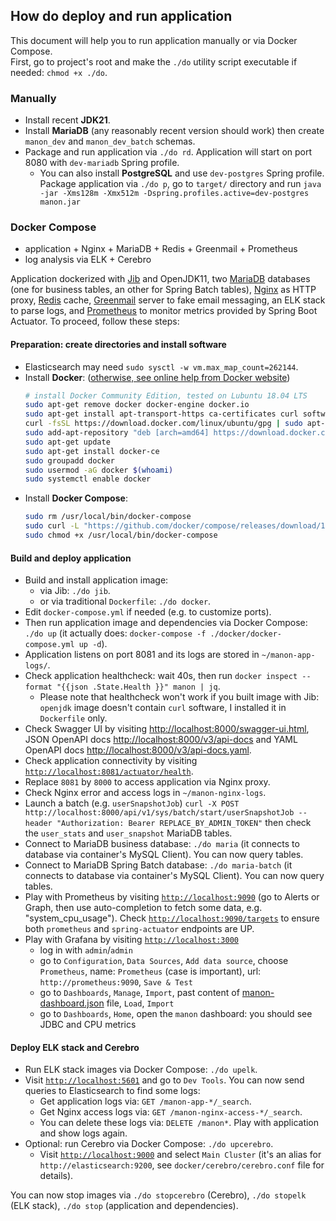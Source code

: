 ## How do deploy and run application

This document will help you to run application manually or via Docker Compose.  
First, go to project's root and make the `./do` utility script executable if needed: `chmod +x ./do`.

### Manually

* Install recent **JDK21**.
* Install **MariaDB** (any reasonably recent version should work) then create `manon_dev` and `manon_dev_batch` schemas.
* Package and run application via `./do rd`. Application will start on port 8080 with `dev-mariadb` Spring profile.
  * You can also install **PostgreSQL** and use `dev-postgres` Spring profile. Package application via `./do p`, go to `target/` directory and run `java -jar -Xms128m -Xmx512m -Dspring.profiles.active=dev-postgres manon.jar`

### Docker Compose 

* application + Nginx + MariaDB + Redis + Greenmail + Prometheus
* log analysis via ELK + Cerebro

Application dockerized with [Jib](https://github.com/GoogleContainerTools/jib) and OpenJDK11, two [MariaDB](https://downloads.mariadb.org) databases (one for business tables, an other for Spring Batch tables), [Nginx](http://nginx.org/en/download.html) as HTTP proxy, [Redis](https://redis.io) cache, [Greenmail](https://github.com/greenmail-mail-test/greenmail) server to fake email messaging, an ELK stack to parse logs, and [Prometheus](https://prometheus.io) to monitor metrics provided by Spring Boot Actuator. To proceed, follow these steps:

#### Preparation: create directories and install software

* Elasticsearch may need `sudo sysctl -w vm.max_map_count=262144`.
* Install **Docker**: ([otherwise, see online help from Docker website](https://docs.docker.com/engine/install/ubuntu/))
  ```bash
  # install Docker Community Edition, tested on Lubuntu 18.04 LTS
  sudo apt-get remove docker docker-engine docker.io
  sudo apt-get install apt-transport-https ca-certificates curl software-properties-common
  curl -fsSL https://download.docker.com/linux/ubuntu/gpg | sudo apt-key add -
  sudo add-apt-repository "deb [arch=amd64] https://download.docker.com/linux/ubuntu $(lsb_release -cs) stable"
  sudo apt-get update
  sudo apt-get install docker-ce
  sudo groupadd docker 
  sudo usermod -aG docker $(whoami)
  sudo systemctl enable docker
  ```
* Install **Docker Compose**:
  ```bash
  sudo rm /usr/local/bin/docker-compose
  sudo curl -L "https://github.com/docker/compose/releases/download/1.27.4/docker-compose-$(uname -s)-$(uname -m)" -o /usr/local/bin/docker-compose
  sudo chmod +x /usr/local/bin/docker-compose
  ```
 
#### Build and deploy application
  
* Build and install application image:
  * via Jib: `./do jib`.
  * or via traditional `Dockerfile`: `./do docker`.
* Edit `docker-compose.yml` if needed (e.g. to customize ports).
* Then run application image and dependencies via Docker Compose: `./do up` (it actually does: `docker-compose -f ./docker/docker-compose.yml up -d`).
* Application listens on port 8081 and its logs are stored in `~/manon-app-logs/`.
* Check application healthcheck: wait 40s, then run `docker inspect --format "{{json .State.Health }}" manon | jq`. 
  * Please note that healthcheck won't work if you built image with Jib: `openjdk` image doesn't contain `curl` software, I installed it in `Dockerfile` only.
* Check Swagger UI by visiting [http://localhost:8000/swagger-ui.html](http://localhost:8000/swagger-ui.html), JSON OpenAPI docs [http://localhost:8000/v3/api-docs](http://localhost:8000/v3/api-docs) and YAML OpenAPI docs [http://localhost:8000/v3/api-docs.yaml](http://localhost:8000/v3/api-docs.yaml).
* Check application connectivity by visiting [`http://localhost:8081/actuator/health`](http://localhost:8081/actuator/health).
* Replace `8081` by `8000` to access application via Nginx proxy.
* Check Nginx error and access logs in `~/manon-nginx-logs`.
* Launch a batch (e.g. `userSnapshotJob`) `curl -X POST http://localhost:8000/api/v1/sys/batch/start/userSnapshotJob --header "Authorization: Bearer REPLACE_BY_ADMIN_TOKEN"` then check the `user_stats` and `user_snapshot` MariaDB tables.
* Connect to MariaDB business database: `./do maria` (it connects to database via container's MySQL Client). You can now query tables.
* Connect to MariaDB Spring Batch database: `./do maria-batch` (it connects to database via container's MySQL Client). You can now query tables.
* Play with Prometheus by visiting [`http://localhost:9090`](http://localhost:9090) (go to Alerts or Graph, then use auto-completion to fetch some data, e.g. "system_cpu_usage"). Check [`http://localhost:9090/targets`](http://localhost:9090/targets) to ensure both `prometheus` and `spring-actuator` endpoints are UP.
* Play with Grafana by visiting [`http://localhost:3000`](http://localhost:3000)
  * log in with `admin`/`admin`
  * go to `Configuration`, `Data Sources`, `Add data source`, choose `Prometheus`, name: `Prometheus` (case is important), url: `http://prometheus:9090`, `Save & Test`
  * go to `Dashboards`, `Manage`, `Import`, past content of [manon-dashboard.json](docker/grafana/manon-dashboard.json) file, `Load`, `Import`
  * go to `Dashboards`, `Home`, open the `manon` dashboard: you should see JDBC and CPU metrics

#### Deploy ELK stack and Cerebro

* Run ELK stack images via Docker Compose: `./do upelk`.
* Visit [`http://localhost:5601`](http://localhost:5601) and go to `Dev Tools`. You can now send queries to Elasticsearch to find some logs:
  * Get application logs via: `GET /manon-app-*/_search`.
  * Get Nginx access logs via: `GET /manon-nginx-access-*/_search`.
  * You can delete these logs via: `DELETE /manon*`. Play with application and show logs again.
* Optional: run Cerebro via Docker Compose: `./do upcerebro`.
  * Visit [`http://localhost:9000`](http://localhost:9000) and select `Main Cluster` (it's an alias for `http://elasticsearch:9200`, see `docker/cerebro/cerebro.conf` file for details).

You can now stop images via `./do stopcerebro` (Cerebro), `./do stopelk` (ELK stack), `./do stop` (application and dependencies).
